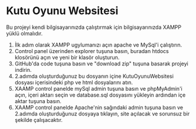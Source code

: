 # Kutu Oyunu Websitesi 
Bu projeyi kendi bilgisayarınızda çalıştırmak için bilgisayarınızda XAMPP yüklü olmalıdır.

1) İlk adım olarak XAMPP ugylumanızı açın apache ve MySql'i çalıştırın.
2) Control panel üzerinden explorer tuşuna basın, buradan htdocs klosörünü açın ve yeni bir klasör oluşturun.
3) GitHub'da code tuşuna basın ve "download zip" tuşuna basarak projeyi indirin.
4) 2.adımda oluşturduğunuz bu dosyanın içine KutuOyunuWebsitesi dosyası içerisindeki php ve html dosyalarını atın.
5) XAAMP control panelde mySql admin tuşuna basın ve phpMyAdmin'i açın, içeri aktarı seçin ve database.sql dosyasını yükleyin ardından içe aktar tuşuna basın.
6) XAAMP control panelde Apache'nin sağındaki admin tuşuna basın ve 2.adımda oluşturduğunuz dosyaya tıklayın, site açılacak ve sorunsuz bir şekilde çalışacaktır.
